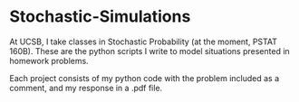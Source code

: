 # Stochastic-Simulations

At UCSB, I take classes in Stochastic Probability (at the moment, PSTAT 160B). 
These are the python scripts I write to model situations presented in homework problems. 

Each project consists of my python code with the problem included as a comment, and my response in a .pdf file.

